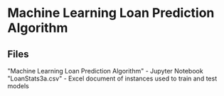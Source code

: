 # Machine Learning Loan Prediction Algorithm

## Files
"Machine Learning Loan Prediction Algorithm" - Jupyter Notebook
"LoanStats3a.csv" - Excel document of instances used to train and test models 
